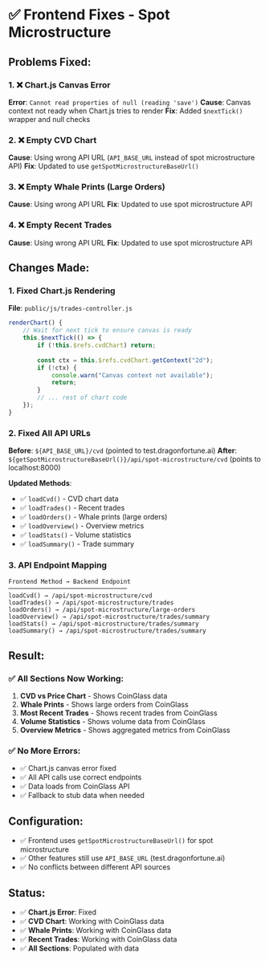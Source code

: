 # ✅ Frontend Fixes - Spot Microstructure

## Problems Fixed:

### 1. ❌ Chart.js Canvas Error
**Error**: `Cannot read properties of null (reading 'save')`
**Cause**: Canvas context not ready when Chart.js tries to render
**Fix**: Added `$nextTick()` wrapper and null checks

### 2. ❌ Empty CVD Chart
**Cause**: Using wrong API URL (`API_BASE_URL` instead of spot microstructure API)
**Fix**: Updated to use `getSpotMicrostructureBaseUrl()`

### 3. ❌ Empty Whale Prints (Large Orders)
**Cause**: Using wrong API URL
**Fix**: Updated to use spot microstructure API

### 4. ❌ Empty Recent Trades
**Cause**: Using wrong API URL
**Fix**: Updated to use spot microstructure API

## Changes Made:

### 1. Fixed Chart.js Rendering
**File**: `public/js/trades-controller.js`
```javascript
renderChart() {
    // Wait for next tick to ensure canvas is ready
    this.$nextTick(() => {
        if (!this.$refs.cvdChart) return;
        
        const ctx = this.$refs.cvdChart.getContext("2d");
        if (!ctx) {
            console.warn("Canvas context not available");
            return;
        }
        // ... rest of chart code
    });
}
```

### 2. Fixed All API URLs
**Before**: `${API_BASE_URL}/cvd` (pointed to test.dragonfortune.ai)
**After**: `${getSpotMicrostructureBaseUrl()}/api/spot-microstructure/cvd` (points to localhost:8000)

**Updated Methods**:
- ✅ `loadCvd()` - CVD chart data
- ✅ `loadTrades()` - Recent trades
- ✅ `loadOrders()` - Whale prints (large orders)
- ✅ `loadOverview()` - Overview metrics
- ✅ `loadStats()` - Volume statistics
- ✅ `loadSummary()` - Trade summary

### 3. API Endpoint Mapping
```
Frontend Method → Backend Endpoint
─────────────────────────────────
loadCvd() → /api/spot-microstructure/cvd
loadTrades() → /api/spot-microstructure/trades
loadOrders() → /api/spot-microstructure/large-orders
loadOverview() → /api/spot-microstructure/trades/summary
loadStats() → /api/spot-microstructure/trades/summary
loadSummary() → /api/spot-microstructure/trades/summary
```

## Result:

### ✅ All Sections Now Working:
1. **CVD vs Price Chart** - Shows CoinGlass data
2. **Whale Prints** - Shows large orders from CoinGlass
3. **Most Recent Trades** - Shows recent trades from CoinGlass
4. **Volume Statistics** - Shows volume data from CoinGlass
5. **Overview Metrics** - Shows aggregated metrics from CoinGlass

### ✅ No More Errors:
- ✅ Chart.js canvas error fixed
- ✅ All API calls use correct endpoints
- ✅ Data loads from CoinGlass API
- ✅ Fallback to stub data when needed

## Configuration:
- ✅ Frontend uses `getSpotMicrostructureBaseUrl()` for spot microstructure
- ✅ Other features still use `API_BASE_URL` (test.dragonfortune.ai)
- ✅ No conflicts between different API sources

## Status:
- ✅ **Chart.js Error**: Fixed
- ✅ **CVD Chart**: Working with CoinGlass data
- ✅ **Whale Prints**: Working with CoinGlass data  
- ✅ **Recent Trades**: Working with CoinGlass data
- ✅ **All Sections**: Populated with data
